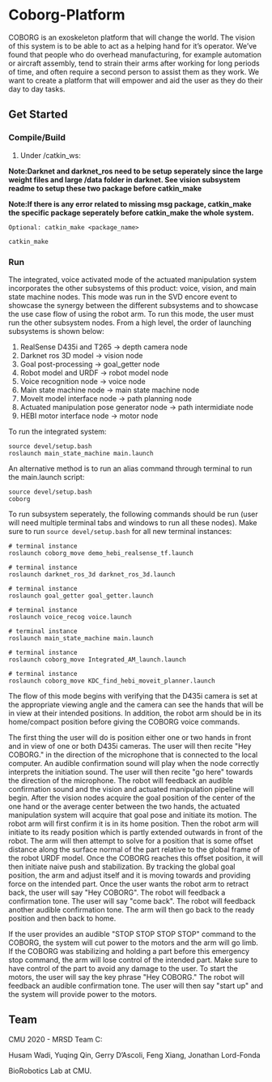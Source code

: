 # Coborg-Platform

COBORG is an exoskeleton platform that will change the world. The vision of this system is to be able to act as a helping hand for it’s operator. We’ve found that people who do overhead manufacturing, for example automation or aircraft assembly, tend to strain their arms after working for long periods of time, and often require a second person to assist them as they work. We want to create a platform that will empower and aid the user as they do their day to day tasks.

## Get Started


### Compile/Build

1. Under /catkin_ws: 

**Note:Darknet and darknet_ros need to be setup seperately since the large weight files and large /data folder in darknet. See vision subsystem readme to setup these two package before catkin_make**

**Note:If there is any error related to missing msg package, catkin_make the specific package seperately before catkin_make the whole system.**

```
Optional: catkin_make <package_name>

catkin_make
```

### Run

The integrated, voice activated mode of the actuated manipulation system incorporates the other subsystems of this product: voice, vision, and main state machine nodes. This mode was run in the SVD encore event to showcase the synergy between the different subsystems and to showcase the use case flow of using the robot arm. To run this mode, the user must run the other subsystem nodes. From a high level, the order of launching subsystems is shown below:

1. RealSense D435i and T265 -> depth camera node
2. Darknet ros 3D model -> vision node
3. Goal post-processing -> goal_getter node
4. Robot model and URDF -> robot model node
5. Voice recognition node -> voice node
6. Main state machine node -> main state machine node
7. MoveIt model interface node -> path planning node
8. Actuated manipulation pose generator node -> path intermidiate node
9. HEBI motor interface node -> motor node

To run the integrated system:
```
source devel/setup.bash
roslaunch main_state_machine main.launch
```

An alternative method is to run an alias command through terminal to run the main.launch script:
```
source devel/setup.bash
coborg
```

To run subsystem seperately, the following commands should be run (user will need multiple terminal tabs and windows to run all these nodes). Make sure to run `source devel/setup.bash` for all new terminal instances:

```
# terminal instance
roslaunch coborg_move demo_hebi_realsense_tf.launch

# terminal instance
roslaunch darknet_ros_3d darknet_ros_3d.launch

# terminal instance
roslaunch goal_getter goal_getter.launch

# terminal instance
roslaunch voice_recog voice.launch

# terminal instance
roslaunch main_state_machine main.launch

# terminal instance
roslaunch coborg_move Integrated_AM_launch.launch

# terminal instance
roslaunch coborg_move KDC_find_hebi_moveit_planner.launch
```
The flow of this mode begins with verifying that the D435i camera is set at the appropriate viewing angle and the camera can see the hands that will be in view at their intended positions. In addition, the robot arm should be in its home/compact position before giving the COBORG voice commands.

The first thing the user will do is position either one or two hands in front and in view of one or both D435i cameras. The user will then recite "Hey COBORG." in the direction of the microphone that is connected to the local computer. An audible confirmation sound will play when the node correctly interprets the initiation sound. The user will then recite "go here" towards the direction of the microphone. The robot will feedback an audible confirmation sound and the vision and actuated manipulation pipeline will begin. After the vision nodes acquire the goal position of the center of the one hand or the average center between the two hands, the actuated manipulation system will acquire that goal pose and initiate its motion. The robot arm will first confirm it is in its home position. Then the robot arm will initiate to its ready position which is partly extended outwards in front of the robot. The arm will then attempt to solve for a position that is some offset distance along the surface normal of the part relative to the global frame of the robot URDF model. Once the COBORG reaches this offset position, it will then initiate naive push and stabilization. By tracking the global goal position, the arm and adjust itself and it is moving towards and providing force on the intended part. Once the user wants the robot arm to retract back, the user will say "Hey COBORG". The robot will feedback a confirmation tone. The user will say "come back". The robot will feedback another audible confirmation tone. The arm will then go back to the ready position and then back to home.

If the user provides an audible "STOP STOP STOP STOP" command to the COBORG, the system will cut power to the motors and the arm will go limb. If the COBORG was stabilizing and holding a part before this emergency stop command, the arm will lose control of the intended part. Make sure to have control of the part to avoid any damage to the user. To start the motors, the user will say the key phrase "Hey COBORG." The robot will feedback an audible confirmation tone. The user will then say "start up" and the system will provide power to the motors. 


## Team
CMU 2020 - MRSD Team C:

Husam Wadi, Yuqing Qin, Gerry D’Ascoli, Feng Xiang, Jonathan Lord-Fonda

BioRobotics Lab at CMU.
